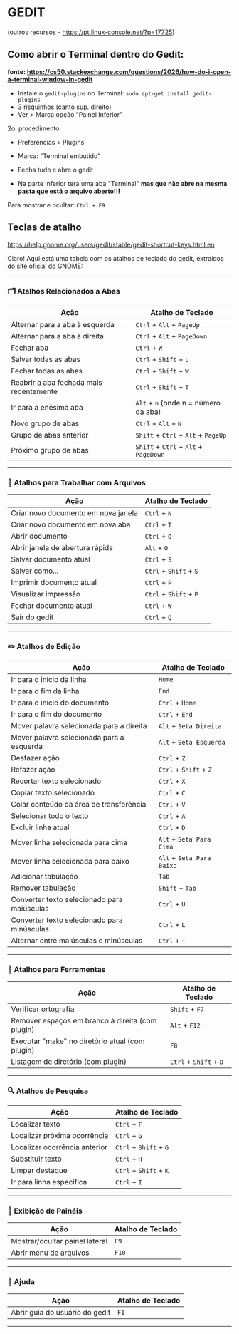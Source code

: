 # GEDIT

(outros recursos - https://pt.linux-console.net/?p=17725)


## Como abrir o Terminal dentro do Gedit:

**fonte: https://cs50.stackexchange.com/questions/2026/how-do-i-open-a-terminal-window-in-gedit**

- Instale o `gedit-plugins` no Terminal:
	`sudo apt-get install gedit-plugins`
- 3 risquinhos (canto sup. direito)
- Ver > Marca opção "Painel Inferior"

2o. procedimento:
- Preferências > Plugins
- Marca: "Terminal embutido"

- Fecha tudo e abre o gedit
- Na parte inferior terá uma aba "Terminal" **mas que não abre na mesma pasta que está o arquivo aberto!!!**

Para mostrar e ocultar: 
	`Ctrl + F9`



## Teclas de atalho

https://help.gnome.org/users/gedit/stable/gedit-shortcut-keys.html.en

Claro! Aqui está uma tabela com os atalhos de teclado do gedit, extraídos do site oficial do GNOME:

---

### 🗂️ Atalhos Relacionados a Abas

| Ação                                   | Atalho de Teclado                 |
|----------------------------------------|-----------------------------------|
| Alternar para a aba à esquerda         | `Ctrl` + `Alt` + `PageUp`         |
| Alternar para a aba à direita          | `Ctrl` + `Alt` + `PageDown`       |
| Fechar aba                             | `Ctrl` + `W`                      |
| Salvar todas as abas                   | `Ctrl` + `Shift` + `L`            |
| Fechar todas as abas                   | `Ctrl` + `Shift` + `W`            |
| Reabrir a aba fechada mais recentemente| `Ctrl` + `Shift` + `T`            |
| Ir para a enésima aba                  | `Alt` + `n` (onde n = número da aba) |
| Novo grupo de abas                     | `Ctrl` + `Alt` + `N`              |
| Grupo de abas anterior                 | `Shift` + `Ctrl` + `Alt` + `PageUp` |
| Próximo grupo de abas                  | `Shift` + `Ctrl` + `Alt` + `PageDown` |

---

### 📄 Atalhos para Trabalhar com Arquivos

| Ação                                   | Atalho de Teclado                 |
|----------------------------------------|-----------------------------------|
| Criar novo documento em nova janela    | `Ctrl` + `N`                      |
| Criar novo documento em nova aba       | `Ctrl` + `T`                      |
| Abrir documento                        | `Ctrl` + `O`                      |
| Abrir janela de abertura rápida        | `Alt` + `O`                       |
| Salvar documento atual                 | `Ctrl` + `S`                      |
| Salvar como...                         | `Ctrl` + `Shift` + `S`            |
| Imprimir documento atual               | `Ctrl` + `P`                      |
| Visualizar impressão                   | `Ctrl` + `Shift` + `P`            |
| Fechar documento atual                 | `Ctrl` + `W`                      |
| Sair do gedit                          | `Ctrl` + `Q`                      |

---

### ✏️ Atalhos de Edição

| Ação                                   | Atalho de Teclado                 |
|----------------------------------------|-----------------------------------|
| Ir para o início da linha              | `Home`                            |
| Ir para o fim da linha                 | `End`                             |
| Ir para o início do documento          | `Ctrl` + `Home`                   |
| Ir para o fim do documento             | `Ctrl` + `End`                    |
| Mover palavra selecionada para a direita| `Alt` + `Seta Direita`           |
| Mover palavra selecionada para a esquerda| `Alt` + `Seta Esquerda`         |
| Desfazer ação                          | `Ctrl` + `Z`                      |
| Refazer ação                           | `Ctrl` + `Shift` + `Z`            |
| Recortar texto selecionado             | `Ctrl` + `X`                      |
| Copiar texto selecionado               | `Ctrl` + `C`                      |
| Colar conteúdo da área de transferência| `Ctrl` + `V`                      |
| Selecionar todo o texto                | `Ctrl` + `A`                      |
| Excluir linha atual                    | `Ctrl` + `D`                      |
| Mover linha selecionada para cima      | `Alt` + `Seta Para Cima`          |
| Mover linha selecionada para baixo     | `Alt` + `Seta Para Baixo`         |
| Adicionar tabulação                    | `Tab`                             |
| Remover tabulação                      | `Shift` + `Tab`                   |
| Converter texto selecionado para maiúsculas| `Ctrl` + `U`                 |
| Converter texto selecionado para minúsculas| `Ctrl` + `L`                 |
| Alternar entre maiúsculas e minúsculas | `Ctrl` + `~`                      |

---

### 🧰 Atalhos para Ferramentas

| Ação                                   | Atalho de Teclado                 |
|----------------------------------------|-----------------------------------|
| Verificar ortografia                   | `Shift` + `F7`                    |
| Remover espaços em branco à direita (com plugin)| `Alt` + `F12`            |
| Executar "make" no diretório atual (com plugin)| `F8`                    |
| Listagem de diretório (com plugin)     | `Ctrl` + `Shift` + `D`            |

---

### 🔍 Atalhos de Pesquisa

| Ação                                   | Atalho de Teclado                 |
|----------------------------------------|-----------------------------------|
| Localizar texto                        | `Ctrl` + `F`                      |
| Localizar próxima ocorrência           | `Ctrl` + `G`                      |
| Localizar ocorrência anterior          | `Ctrl` + `Shift` + `G`            |
| Substituir texto                       | `Ctrl` + `H`                      |
| Limpar destaque                        | `Ctrl` + `Shift` + `K`            |
| Ir para linha específica               | `Ctrl` + `I`                      |

---

### 🧭 Exibição de Painéis

| Ação                                   | Atalho de Teclado                 |
|----------------------------------------|-----------------------------------|
| Mostrar/ocultar painel lateral         | `F9`                              |
| Abrir menu de arquivos                 | `F10`                             |

---

### 📘 Ajuda

| Ação                                   | Atalho de Teclado                 |
|----------------------------------------|-----------------------------------|
| Abrir guia do usuário do gedit         | `F1`                              |

---


